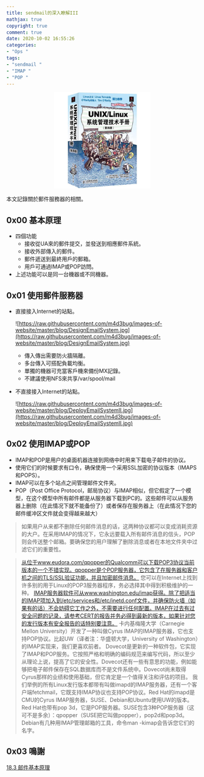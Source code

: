 ```yaml
---
title: sendmail的深入瞭解III
mathjax: true
copyright: true
comment: true
date: 2020-10-02 16:55:26
categories:
- "Ops "
tags:
- "sendmail "
- "IMAP "
- "POP "
---
```

<center><img src="https://raw.githubusercontent.com/m4d3bug/images-of-website/master/blog/LinuxAdministrationHandbook.jpg" width=50% /></center>

本文記錄關於郵件服務器的相關。

<!-- more -->
## 0x00 基本原理

- 四個功能
    - 接收從UA來的郵件提交，並發送到相應郵件系統。
    - 接收外部傳入的郵件。
    - 郵件遞送到最終用戶的郵箱。
    - 用戶可通過IMAP或POP訪問。
- 上述功能可以是同一台機器或不同機器。

## 0x01 使用郵件服務器

- 直接接入Internet的站點。

    ![https://raw.githubusercontent.com/m4d3bug/images-of-website/master/blog/DesignEmailSystem.jpg](https://raw.githubusercontent.com/m4d3bug/images-of-website/master/blog/DesignEmailSystem.jpg)

    - 傳入傳出需要防火牆隔離。
    - 多台傳入可搭配負載均衡。
    - 單獨的機器可充當客戶機來備份MX記錄。
    - 不建議使用NFS來共享/var/spool/mail
- 不直接接入Internet的站點。

    ![https://raw.githubusercontent.com/m4d3bug/images-of-website/master/blog/DeployEmailSystemII.jpg](https://raw.githubusercontent.com/m4d3bug/images-of-website/master/blog/DeployEmailSystemII.jpg)

## 0x02 使用IMAP或POP

- IMAP和POP是用户的桌面机器连接到网络中时用来下载电子邮件的协议。
- 使用它们的时候要求有口令，确保使用一个采用SSL加密的协议版本（IMAPS和POPS）。
- IMAP可以在多个站点之间管理邮件文件夹。
- POP（Post Office Protocol，邮局协议）与IMAP相似，但它假定了一个模型，在这个模型中所有邮件都是从服务器下载到PC的。这些邮件可以从服务器上删除（在此情况下就不能备份了）或者保存在服务器上（在此情况下您的邮件缓冲区文件就会变得越来越大）

> 如果用户从来都不删除任何邮件消息的话，这两种协议都可以变成消耗资源的大户。在采用IMAP的情况下，它永远要载入所有邮件消息的信头，POP则会传送整个邮箱。要确保您的用户理解了删除消息或者在本地文件夹中过滤它们的重要性。

> [从位于www.eudora.com/qpopper的Qualcomm可以下载POP3协议当前版本的一个不错实现。qpopper是个POP服务器，它包含了在服务器和客户机之间的TLS/SSL验证功能，并且加密邮件消息。](http://xn--www-xi9dllmz.eudora.com/qpopper%E7%9A%84Qualcomm%E5%8F%AF%E4%BB%A5%E4%B8%8B%E8%BD%BDPOP3%E5%8D%8F%E8%AE%AE%E5%BD%93%E5%89%8D%E7%89%88%E6%9C%AC%E7%9A%84%E4%B8%80%E4%B8%AA%E4%B8%8D%E9%94%99%E5%AE%9E%E7%8E%B0%E3%80%82qpopper%E6%98%AF%E4%B8%AAPOP%E6%9C%8D%E5%8A%A1%E5%99%A8%EF%BC%8C%E5%AE%83%E5%8C%85%E5%90%AB%E4%BA%86%E5%9C%A8%E6%9C%8D%E5%8A%A1%E5%99%A8%E5%92%8C%E5%AE%A2%E6%88%B7%E6%9C%BA%E4%B9%8B%E9%97%B4%E7%9A%84TLS/SSL%E9%AA%8C%E8%AF%81%E5%8A%9F%E8%83%BD%EF%BC%8C%E5%B9%B6%E4%B8%94%E5%8A%A0%E5%AF%86%E9%82%AE%E4%BB%B6%E6%B6%88%E6%81%AF%E3%80%82)
您可以在Internet上找到许多别的用于Linux的POP3服务器程序，务必选择其中得到积极维护的一种。
[IMAP服务器软件可从www.washington.edu/imap获得。除了把适当的IMAP项加入到/etc/services和/etc/inetd.conf文件，并确保防火墙（如果有的话）不会妨碍它工作之外，不需要进行任何配置。IMAP在过去有过安全问题的记录，请参考CERT的报告并务必得到最新的版本，如果针对您的发行版本有安全报告的话特别要注意。](http://xn--imapwww-c64ksl362a9ud81jvq2djf1h.washington.edu/imap%E8%8E%B7%E5%BE%97%E3%80%82%E9%99%A4%E4%BA%86%E6%8A%8A%E9%80%82%E5%BD%93%E7%9A%84IMAP%E9%A1%B9%E5%8A%A0%E5%85%A5%E5%88%B0/etc/services%E5%92%8C/etc/inetd.conf%E6%96%87%E4%BB%B6%EF%BC%8C%E5%B9%B6%E7%A1%AE%E4%BF%9D%E9%98%B2%E7%81%AB%E5%A2%99%EF%BC%88%E5%A6%82%E6%9E%9C%E6%9C%89%E7%9A%84%E8%AF%9D%EF%BC%89%E4%B8%8D%E4%BC%9A%E5%A6%A8%E7%A2%8D%E5%AE%83%E5%B7%A5%E4%BD%9C%E4%B9%8B%E5%A4%96%EF%BC%8C%E4%B8%8D%E9%9C%80%E8%A6%81%E8%BF%9B%E8%A1%8C%E4%BB%BB%E4%BD%95%E9%85%8D%E7%BD%AE%E3%80%82IMAP%E5%9C%A8%E8%BF%87%E5%8E%BB%E6%9C%89%E8%BF%87%E5%AE%89%E5%85%A8%E9%97%AE%E9%A2%98%E7%9A%84%E8%AE%B0%E5%BD%95%EF%BC%8C%E8%AF%B7%E5%8F%82%E8%80%83CERT%E7%9A%84%E6%8A%A5%E5%91%8A%E5%B9%B6%E5%8A%A1%E5%BF%85%E5%BE%97%E5%88%B0%E6%9C%80%E6%96%B0%E7%9A%84%E7%89%88%E6%9C%AC%EF%BC%8C%E5%A6%82%E6%9E%9C%E9%92%88%E5%AF%B9%E6%82%A8%E7%9A%84%E5%8F%91%E8%A1%8C%E7%89%88%E6%9C%AC%E6%9C%89%E5%AE%89%E5%85%A8%E6%8A%A5%E5%91%8A%E7%9A%84%E8%AF%9D%E7%89%B9%E5%88%AB%E8%A6%81%E6%B3%A8%E6%84%8F%E3%80%82)
卡内基梅隆大学（Carnegie Mellon University）开发了一种叫做Cyrus IMAP的IMAP服务器，它也支持POP协议。比起UW（译者注：华盛顿大学，University of Washington）的IMAP实现来，我们更喜欢前者。
Dovecot是更新的一种软件包，它实现了IMAP和POP服务。它按照严格和明确的编码规范来编写代码，所以至少从理论上说，提高了它的安全性。Dovecot还有一些有意思的功能，例如能够把电子邮件保存在SQL数据库而不是文件系统中。Dovecot尚未取得Cyrus那样的业绩和使用基础，但它肯定是一个值得关注和评估的项目。
我们举例的所有Linux发行版本都带有叫做imapd的IMAP服务器，还有一个客户端fetchmail，它既支持IMAP协议也支持POP协议。Red Hat的imapd是CMU的Cyrus IMAP服务器，SUSE、Debian和Ubuntu使用UW的版本。Red Hat也带有pop 3d，它是POP服务器。SUSE包含3种POP服务器（这可不是多余）：qpopper（SUSE把它叫做popper），pop2d和pop3d。Debian有几种用IMAP管理邮箱的工具，命令man -kimap会告诉您它们的名字。

## 0x03 鳴謝

[18.3 邮件基本原理](http://www.5dmail.net/html/2008-4-27/200842730128.htm)
